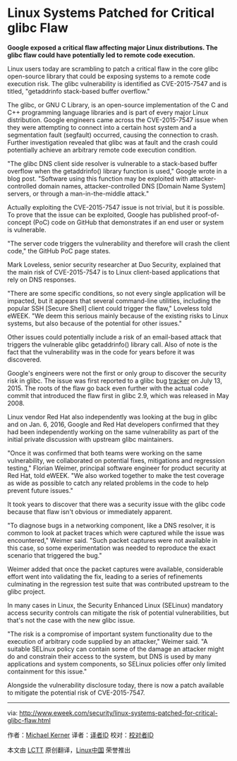Linux Systems Patched for Critical glibc Flaw
=================================================

**Google exposed a critical flaw affecting major Linux distributions. The glibc flaw could have potentially led to remote code execution.**

Linux users today are scrambling to patch a critical flaw in the core glibc open-source library that could be exposing systems to a remote code execution risk. The glibc vulnerability is identified as CVE-2015-7547 and is titled, "getaddrinfo stack-based buffer overflow."

The glibc, or GNU C Library, is an open-source implementation of the C and C++ programming language libraries and is part of every major Linux distribution. Google engineers came across the CVE-2015-7547 issue when they were attempting to connect into a certain host system and a segmentation fault (segfault) occurred, causing the connection to crash. Further investigation revealed that glibc was at fault and the crash could potentially achieve an arbitrary remote code execution condition.

"The glibc DNS client side resolver is vulnerable to a stack-based buffer overflow when the getaddrinfo() library function is used," Google wrote in a blog post. "Software using this function may be exploited with attacker-controlled domain names, attacker-controlled DNS [Domain Name System] servers, or through a man-in-the-middle attack."

Actually exploiting the CVE-2015-7547 issue is not trivial, but it is possible. To prove that the issue can be exploited, Google has published proof-of-concept (PoC) code on GitHub that demonstrates if an end user or system is vulnerable.

"The server code triggers the vulnerability and therefore will crash the client code," the GitHub PoC page states.

Mark Loveless, senior security researcher at Duo Security, explained that the main risk of CVE-2015-7547 is to Linux client-based applications that rely on DNS responses.

"There are some specific conditions, so not every single application will be impacted, but it appears that several command-line utilities, including the popular SSH [Secure Shell] client could trigger the flaw," Loveless told eWEEK. "We deem this serious mainly because of the existing risks to Linux systems, but also because of the potential for other issues."

Other issues could potentially include a risk of an email-based attack that triggers the vulnerable glibc  getaddrinfo() library call. Also of note is the fact that the vulnerability was in the code for years before it was discovered.

Google's engineers were not the first or only group to discover the security risk in glibc. The issue was first reported to a glibc bug [tracker](https://sourceware.org/bugzilla/show_bug.cgi?id=1866) on July 13, 2015. The roots of the flaw go back even further with the actual code commit that introduced the flaw first in glibc 2.9, which was released in May 2008.

Linux vendor Red Hat also independently was looking at the bug in glibc and on Jan. 6, 2016, Google and Red Hat developers confirmed that they had been independently working on the same vulnerability as part of the initial private discussion with upstream glibc maintainers.

"Once it was confirmed that both teams were working on the same vulnerability, we collaborated on potential fixes, mitigations and regression testing," Florian Weimer, principal software engineer for product security at Red Hat, told eWEEK. "We also worked together to make the test coverage as wide as possible to catch any related problems in the code to help prevent future issues."

It took years to discover that there was a security issue with the glibc code because that flaw isn't obvious or immediately apparent.

"To diagnose bugs in a networking component, like a DNS resolver, it is common to look at packet traces which were captured while the issue was encountered," Weimer said. "Such packet captures were not available in this case, so some experimentation was needed to reproduce the exact scenario that triggered the bug."

Weimer added that once the packet captures were available, considerable effort went into validating the fix, leading to a series of refinements culminating in the regression test suite that was contributed upstream to the glibc project.

In many cases in Linux, the Security Enhanced Linux (SELinux) mandatory access security controls can mitigate the risk of potential vulnerabilities, but that's not the case with the new glibc issue.

"The risk is a compromise of important system functionality due to the execution of arbitrary code supplied by an attacker," Weimer said. "A suitable SELinux policy can contain some of the damage an attacker might do and constrain their access to the system, but DNS is used by many applications and system components, so SELinux policies offer only limited containment for this issue."

Alongside the vulnerability disclosure today, there is now a patch available to mitigate the potential risk of CVE-2015-7547.

------------------------------------------------------------------------------

via: http://www.eweek.com/security/linux-systems-patched-for-critical-glibc-flaw.html

作者：[Michael Kerner][a]
译者：[译者ID](https://github.com/译者ID)
校对：[校对者ID](https://github.com/校对者ID)

本文由 [LCTT](https://github.com/LCTT/TranslateProject) 原创翻译，[Linux中国](https://linux.cn/) 荣誉推出

[a]:https://twitter.com/TechJournalist
